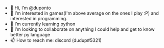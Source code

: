 - 👋 Hi, I’m @duponto
- 👀 I’m interested in games(I'm above average on the ones I play :P) and interested in programming.
- 🌱 I’m currently learning python
- 💞️ I’m looking to collaborate on anything I could help and get to know better py language
- 📫 How to reach me: discord (dudup#5321)

<!---
duponto/duponto is a ✨ special ✨ repository because its `README.md` (this file) appears on your GitHub profile.
You can click the Preview link to take a look at your changes.
--->

